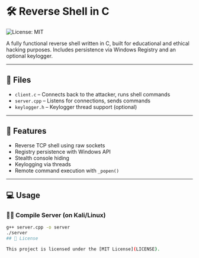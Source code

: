 # 🛠️ Reverse Shell in C
![License: MIT](https://img.shields.io/badge/License-MIT-yellow.svg)

A fully functional reverse shell written in C, built for educational and ethical hacking purposes. Includes persistence via Windows Registry and an optional keylogger.

---

## 📁 Files

- `client.c` – Connects back to the attacker, runs shell commands
- `server.cpp` – Listens for connections, sends commands
- `keylogger.h` – Keylogger thread support (optional)

---

## 🔧 Features

- Reverse TCP shell using raw sockets
- Registry persistence with Windows API
- Stealth console hiding
- Keylogging via threads
- Remote command execution with `_popen()`

---

## 💻 Usage

### 🧑‍💻 Compile Server (on Kali/Linux)

```bash
g++ server.cpp -o server
./server
## 📜 License

This project is licensed under the [MIT License](LICENSE).

